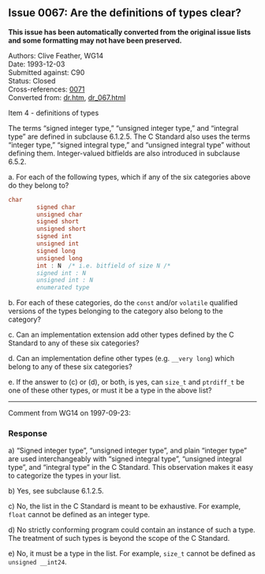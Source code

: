 ## Issue 0067: Are the definitions of types clear?

**This issue has been automatically converted from the original issue lists and some formatting may not have been preserved.**

Authors: Clive Feather, WG14  
Date: 1993-12-03  
Submitted against: C90  
Status: Closed  
Cross-references: [0071](issue0071.md)  
Converted from: [dr.htm](https://www.open-std.org/jtc1/sc22/wg14/www/docs/dr.htm), [dr_067.html](https://www.open-std.org/jtc1/sc22/wg14/www/docs/dr_067.html)

Item 4 \- definitions of types

The terms “signed integer type,” “unsigned integer type,” and “integral type”
are defined in subclause 6.1.2.5. The C Standard also uses the terms “integer
type,” “signed integral type,” and “unsigned integral type” without defining
them. Integer-valued bitfields are also introduced in subclause 6.5.2.

a. For each of the following types, which if any of the six categories above do
they belong to?

```c
char
        signed char
        unsigned char
        signed short
        unsigned short
        signed int
        unsigned int
        signed long
        unsigned long
        int : N  /* i.e. bitfield of size N /*
        signed int : N
        unsigned int : N
        enumerated type
```

b. For each of these categories, do the `const` and/or `volatile` qualified
versions of the types belonging to the category also belong to the category?

c. Can an implementation extension add other types defined by the C Standard to
any of these six categories?

d. Can an implementation define other types (e.g. `__very long`) which belong to
any of these six categories?

e. If the answer to (c) or (d), or both, is yes, can `size_t` and `ptrdiff_t` be
one of these other types, or must it be a type in the above list?

---

Comment from WG14 on 1997-09-23:

### Response

a) “Signed integer type”, “unsigned integer type”, and plain “integer type” are
used interchangeably with “signed integral type”, “unsigned integral type”, and
“integral type” in the C Standard. This observation makes it easy to categorize
the types in your list.

b) Yes, see subclause 6.1.2.5.

c) No, the list in the C Standard is meant to be exhaustive. For example,
`float` cannot be defined as an integer type.

d) No strictly conforming program could contain an instance of such a type. The
treatment of such types is beyond the scope of the C Standard.

e) No, it must be a type in the list. For example, `size_t` cannot be defined as
`unsigned __int24`.

